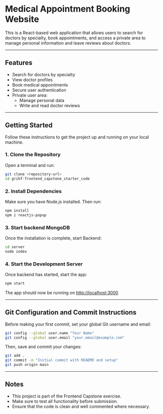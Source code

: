# Medical Appointment Booking Website

This is a React-based web application that allows users to search for doctors by specialty, book appointments, and access a private area to manage personal information and leave reviews about doctors.

---

## Features

- Search for doctors by specialty  
- View doctor profiles  
- Book medical appointments  
- Secure user authentication  
- Private user area:  
  - Manage personal data  
  - Write and read doctor reviews  

---

## Getting Started

Follow these instructions to get the project up and running on your local machine.

### 1. Clone the Repository

Open a terminal and run:

```bash
git clone <repository-url>
cd grihf-frontend_capstone_starter_code
```

### 2. Install Dependencies

Make sure you have Node.js installed. Then run:

```bash
npm install
npm i reactjs-popup
```

### 3. Start backend MongoDB

Once the installation is complete, start Backend:

```bash
cd server
node index
```

### 4. Start the Development Server

Once backend has started, start the app:

```bash
npm start
```

The app should now be running on [http://localhost:3000](http://localhost:3000)

---

## Git Configuration and Commit Instructions

Before making your first commit, set your global Git username and email:

```bash
git config --global user.name "Your Name"
git config --global user.email "your.email@example.com"
```

Then, save and commit your changes:

```bash
git add .
git commit -m "Initial commit with README and setup"
git push origin main
```

---

## Notes

- This project is part of the Frontend Capstone exercise.
- Make sure to test all functionality before submission.
- Ensure that the code is clean and well commented where necessary.
